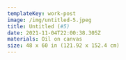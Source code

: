 ```yaml
---
templateKey: work-post
image: /img/untitled-5.jpeg
title: Untitled (#5)
date: 2021-11-04T22:00:38.305Z
materials: Oil on canvas
size: 48 x 60 in (121.92 x 152.4 cm)
---
```

